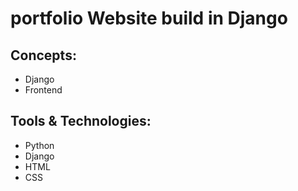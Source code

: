 # portfolio Website build in Django
## Concepts:
* Django
* Frontend
## Tools & Technologies:
* Python
* Django
* HTML
* CSS
